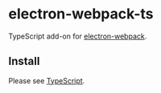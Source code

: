 # electron-webpack-ts

TypeScript add-on for [electron-webpack](https://github.com/electron-userland/electron-webpack).

## Install

Please see [TypeScript](https://webpack.electron.build/add-ons#typescript).
